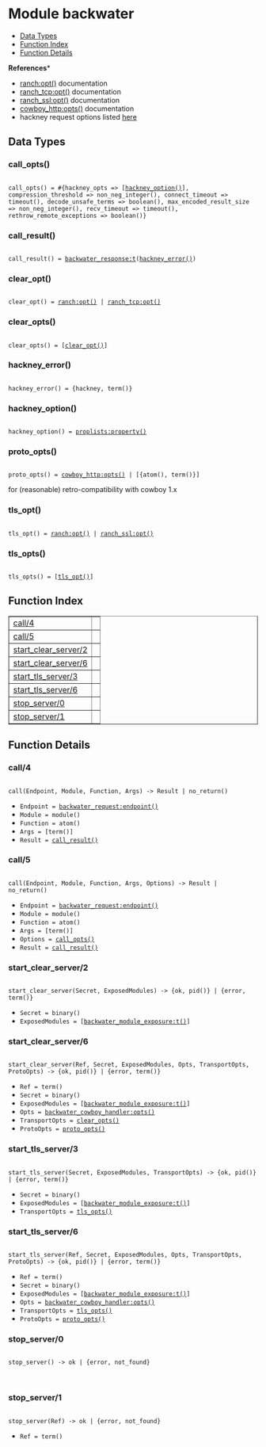 

# Module backwater #
* [Data Types](#types)
* [Function Index](#index)
* [Function Details](#functions)

__References__*

* [ranch:opt()](https://ninenines.eu/docs/en/ranch/1.4/manual/ranch/#_opt) documentation
* [ranch_tcp:opt()](https://ninenines.eu/docs/en/ranch/1.4/manual/ranch_tcp/#_opt) documentation
* [ranch_ssl:opt()](https://ninenines.eu/docs/en/ranch/1.4/manual/ranch_ssl/#_opt_ranch_tcp_opt_ssl_opt) documentation
* [cowboy_http:opts()](https://ninenines.eu/docs/en/cowboy/2.0/manual/cowboy_http/#_options) documentation
* hackney request options listed [here](https://github.com/benoitc/hackney/blob/master/doc/hackney.md)

<a name="types"></a>

## Data Types ##




### <a name="type-call_opts">call_opts()</a> ###


<pre><code>
call_opts() = #{hackney_opts =&gt; [<a href="#type-hackney_option">hackney_option()</a>], compression_threshold =&gt; non_neg_integer(), connect_timeout =&gt; timeout(), decode_unsafe_terms =&gt; boolean(), max_encoded_result_size =&gt; non_neg_integer(), recv_timeout =&gt; timeout(), rethrow_remote_exceptions =&gt; boolean()}
</code></pre>




### <a name="type-call_result">call_result()</a> ###


<pre><code>
call_result() = <a href="backwater_response.md#type-t">backwater_response:t</a>(<a href="#type-hackney_error">hackney_error()</a>)
</code></pre>




### <a name="type-clear_opt">clear_opt()</a> ###


<pre><code>
clear_opt() = <a href="ranch.md#type-opt">ranch:opt()</a> | <a href="ranch_tcp.md#type-opt">ranch_tcp:opt()</a>
</code></pre>




### <a name="type-clear_opts">clear_opts()</a> ###


<pre><code>
clear_opts() = [<a href="#type-clear_opt">clear_opt()</a>]
</code></pre>




### <a name="type-hackney_error">hackney_error()</a> ###


<pre><code>
hackney_error() = {hackney, term()}
</code></pre>




### <a name="type-hackney_option">hackney_option()</a> ###


<pre><code>
hackney_option() = <a href="proplists.md#type-property">proplists:property()</a>
</code></pre>




### <a name="type-proto_opts">proto_opts()</a> ###


<pre><code>
proto_opts() = <a href="cowboy_http.md#type-opts">cowboy_http:opts()</a> | [{atom(), term()}]
</code></pre>

for (reasonable) retro-compatibility with cowboy 1.x



### <a name="type-tls_opt">tls_opt()</a> ###


<pre><code>
tls_opt() = <a href="ranch.md#type-opt">ranch:opt()</a> | <a href="ranch_ssl.md#type-opt">ranch_ssl:opt()</a>
</code></pre>




### <a name="type-tls_opts">tls_opts()</a> ###


<pre><code>
tls_opts() = [<a href="#type-tls_opt">tls_opt()</a>]
</code></pre>

<a name="index"></a>

## Function Index ##


<table width="100%" border="1" cellspacing="0" cellpadding="2" summary="function index"><tr><td valign="top"><a href="#call-4">call/4</a></td><td></td></tr><tr><td valign="top"><a href="#call-5">call/5</a></td><td></td></tr><tr><td valign="top"><a href="#start_clear_server-2">start_clear_server/2</a></td><td></td></tr><tr><td valign="top"><a href="#start_clear_server-6">start_clear_server/6</a></td><td></td></tr><tr><td valign="top"><a href="#start_tls_server-3">start_tls_server/3</a></td><td></td></tr><tr><td valign="top"><a href="#start_tls_server-6">start_tls_server/6</a></td><td></td></tr><tr><td valign="top"><a href="#stop_server-0">stop_server/0</a></td><td></td></tr><tr><td valign="top"><a href="#stop_server-1">stop_server/1</a></td><td></td></tr></table>


<a name="functions"></a>

## Function Details ##

<a name="call-4"></a>

### call/4 ###

<pre><code>
call(Endpoint, Module, Function, Args) -&gt; Result | no_return()
</code></pre>

<ul class="definitions"><li><code>Endpoint = <a href="backwater_request.md#type-endpoint">backwater_request:endpoint()</a></code></li><li><code>Module = module()</code></li><li><code>Function = atom()</code></li><li><code>Args = [term()]</code></li><li><code>Result = <a href="#type-call_result">call_result()</a></code></li></ul>

<a name="call-5"></a>

### call/5 ###

<pre><code>
call(Endpoint, Module, Function, Args, Options) -&gt; Result | no_return()
</code></pre>

<ul class="definitions"><li><code>Endpoint = <a href="backwater_request.md#type-endpoint">backwater_request:endpoint()</a></code></li><li><code>Module = module()</code></li><li><code>Function = atom()</code></li><li><code>Args = [term()]</code></li><li><code>Options = <a href="#type-call_opts">call_opts()</a></code></li><li><code>Result = <a href="#type-call_result">call_result()</a></code></li></ul>

<a name="start_clear_server-2"></a>

### start_clear_server/2 ###

<pre><code>
start_clear_server(Secret, ExposedModules) -&gt; {ok, pid()} | {error, term()}
</code></pre>

<ul class="definitions"><li><code>Secret = binary()</code></li><li><code>ExposedModules = [<a href="backwater_module_exposure.md#type-t">backwater_module_exposure:t()</a>]</code></li></ul>

<a name="start_clear_server-6"></a>

### start_clear_server/6 ###

<pre><code>
start_clear_server(Ref, Secret, ExposedModules, Opts, TransportOpts, ProtoOpts) -&gt; {ok, pid()} | {error, term()}
</code></pre>

<ul class="definitions"><li><code>Ref = term()</code></li><li><code>Secret = binary()</code></li><li><code>ExposedModules = [<a href="backwater_module_exposure.md#type-t">backwater_module_exposure:t()</a>]</code></li><li><code>Opts = <a href="backwater_cowboy_handler.md#type-opts">backwater_cowboy_handler:opts()</a></code></li><li><code>TransportOpts = <a href="#type-clear_opts">clear_opts()</a></code></li><li><code>ProtoOpts = <a href="#type-proto_opts">proto_opts()</a></code></li></ul>

<a name="start_tls_server-3"></a>

### start_tls_server/3 ###

<pre><code>
start_tls_server(Secret, ExposedModules, TransportOpts) -&gt; {ok, pid()} | {error, term()}
</code></pre>

<ul class="definitions"><li><code>Secret = binary()</code></li><li><code>ExposedModules = [<a href="backwater_module_exposure.md#type-t">backwater_module_exposure:t()</a>]</code></li><li><code>TransportOpts = <a href="#type-tls_opts">tls_opts()</a></code></li></ul>

<a name="start_tls_server-6"></a>

### start_tls_server/6 ###

<pre><code>
start_tls_server(Ref, Secret, ExposedModules, Opts, TransportOpts, ProtoOpts) -&gt; {ok, pid()} | {error, term()}
</code></pre>

<ul class="definitions"><li><code>Ref = term()</code></li><li><code>Secret = binary()</code></li><li><code>ExposedModules = [<a href="backwater_module_exposure.md#type-t">backwater_module_exposure:t()</a>]</code></li><li><code>Opts = <a href="backwater_cowboy_handler.md#type-opts">backwater_cowboy_handler:opts()</a></code></li><li><code>TransportOpts = <a href="#type-tls_opts">tls_opts()</a></code></li><li><code>ProtoOpts = <a href="#type-proto_opts">proto_opts()</a></code></li></ul>

<a name="stop_server-0"></a>

### stop_server/0 ###

<pre><code>
stop_server() -&gt; ok | {error, not_found}
</code></pre>
<br />

<a name="stop_server-1"></a>

### stop_server/1 ###

<pre><code>
stop_server(Ref) -&gt; ok | {error, not_found}
</code></pre>

<ul class="definitions"><li><code>Ref = term()</code></li></ul>

